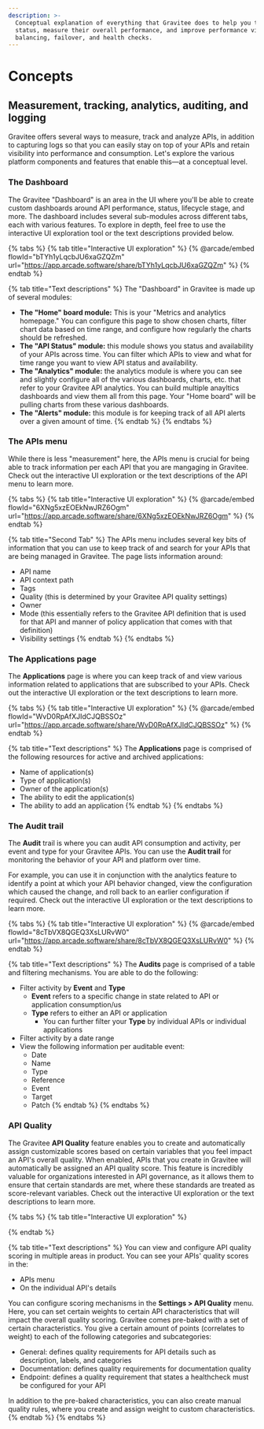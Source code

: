 ```yaml
---
description: >-
  Conceptual explanation of everything that Gravitee does to help you track API
  status, measure their overall performance, and improve performance via load
  balancing, failover, and health checks.
---
```


# Concepts

## Measurement, tracking, analytics, auditing, and logging

Gravitee offers several ways to measure, track and analyze APIs, in addition to capturing logs so that you can easily stay on top of your APIs and retain visibility into performance and consumption. Let's explore the various platform components and features that enable this—at a conceptual level.

### The Dashboard

The Gravitee "Dashboard" is an area in the UI where you'll be able to create custom dashboards around API performance, status, lifecycle stage, and more. The dashboard includes several sub-modules across different tabs, each with various features. To explore in depth, feel free to use the interactive UI exploration tool or the text descriptions provided below.

{% tabs %}
{% tab title="Interactive UI exploration" %}
{% @arcade/embed flowId="bTYh1yLqcbJU6xaGZQZm" url="https://app.arcade.software/share/bTYh1yLqcbJU6xaGZQZm" %}
{% endtab %}

{% tab title="Text descriptions" %}
The "Dashboard" in Gravitee is made up of several modules:

* **The "Home" board module:** This is your "Metrics and analytics homepage." You can configure this page to show chosen charts, filter chart data based on time range, and configure how regularly the charts should be refreshed.
* **The "API Status" module:** this module shows you status and availability of your APIs across time. You can filter which APIs to view and what for time range you want to view API status and availability.
* **The "Analytics" module:** the analytics module is where you can see and slightly configure all of the various dashboards, charts, etc. that refer to your Gravitee API analytics. You can build multiple anayltics dashboards and view them all from this page. Your "Home board" will be pulling charts from these various dashboards.
* **The "Alerts" module:** this module is for keeping track of all API alerts over a given amount of time.&#x20;
{% endtab %}
{% endtabs %}

### The APIs menu

While there is less "measurement" here, the APIs menu is crucial for being able to track information per each API that you are mangaging in Gravitee. Check out the interactive UI exploration or the text descriptions of the API menu to learn more.

{% tabs %}
{% tab title="Interactive UI exploration" %}
{% @arcade/embed flowId="6XNg5xzEOEkNwJRZ6Ogm" url="https://app.arcade.software/share/6XNg5xzEOEkNwJRZ6Ogm" %}
{% endtab %}

{% tab title="Second Tab" %}
The APIs menu includes several key bits of information that you can use to keep track of and search for your APIs that are being managed in Gravitee. The page lists information around:

* API name
* API context path
* Tags
* Quality (this is determined by your Gravitee API quality settings)
* Owner
* Mode (this essentially refers to the Gravitee API definition that is used for that API and manner of policy application that comes with that definition)
* Visibility settings&#x20;
{% endtab %}
{% endtabs %}

### The Applications page

The **Applications** page is where you can keep track of and view various information related to applications that are subscribed to your APIs. Check out the interactive UI exploration or the text descriptions to learn more.&#x20;

{% tabs %}
{% tab title="Interactive UI exploration" %}
{% @arcade/embed flowId="WvD0RpAfXJIdCJQBSSOz" url="https://app.arcade.software/share/WvD0RpAfXJIdCJQBSSOz" %}
{% endtab %}

{% tab title="Text descriptions" %}
The **Applications** page is comprised of the following resources for active and archived applications:

* Name of application(s)
* Type of application(s)
* Owner of the application(s)
* The ability to edit the application(s)
* The ability to add an application
{% endtab %}
{% endtabs %}

### The Audit trail

The **Audit** trail is where you can audit API consumption and activity, per event and type for your Gravitee APIs. You can use the **Audit trail** for monitoring the behavior of your API and platform over time.&#x20;

For example, you can use it in conjunction with the analytics feature to identify a point at which your API behavior changed, view the configuration which caused the change, and roll back to an earlier configuration if required. Check out the interactive UI exploration or the text descriptions to learn more.&#x20;

{% tabs %}
{% tab title="Interactive UI exploration" %}
{% @arcade/embed flowId="8cTbVX8QGEQ3XsLURvW0" url="https://app.arcade.software/share/8cTbVX8QGEQ3XsLURvW0" %}
{% endtab %}

{% tab title="Text descriptions" %}
The **Audits** page is comprised of a table and filtering mechanisms. You are able to do the following:

* Filter activity by **Event** and **Type**
  * **Event** refers to a specific change in state related to API or application consumption/us
  * **Type** refers to either an API or application
    * You can further filter your **Type** by individual APIs or individual applications
* Filter activity by a date range
* View the following information per auditable event:
  * Date
  * Name
  * Type
  * Reference
  * Event
  * Target
  * Patch
{% endtab %}
{% endtabs %}

### API Quality

The Gravitee **API Quality** feature enables you to create and automatically assign customizable scores based on certain variables that you feel impact an API's overall quality. When enabled, APIs that you create in Gravitee will automatically be assigned an API quality score. This feature is incredibly valuable for organizations interested in API governance, as it allows them to ensure that certain standards are met, where these standards are treated as score-relevant variables. Check out the interactive UI exploration or the text descriptions to learn more.&#x20;

{% tabs %}
{% tab title="Interactive UI exploration" %}

{% endtab %}

{% tab title="Text descriptions" %}
You can view and configure API quality scoring in multiple areas in product. You can see your APIs' quality scores in the:

* APIs menu
* On the individual API's details

You can configure scoring mechanisms in the **Settings > API Quality** menu. Here, you can set certain weights to certain API characteristics that will impact the overall quality scoring. Gravitee comes pre-baked with a set of certain characteristics. You give a certain amount of points (correlates to weight) to each of the following categories and subcategories:

* General: defines quality requirements for API details such as description, labels, and categories
* Documentation: defines quality requirements for documentation quality
* Endpoint: defines a quality requirement that states a healthcheck must be configured for your API

In addition to the pre-baked characteristics, you can also create manual quality rules, where you create and assign weight to custom characteristics.&#x20;
{% endtab %}
{% endtabs %}
